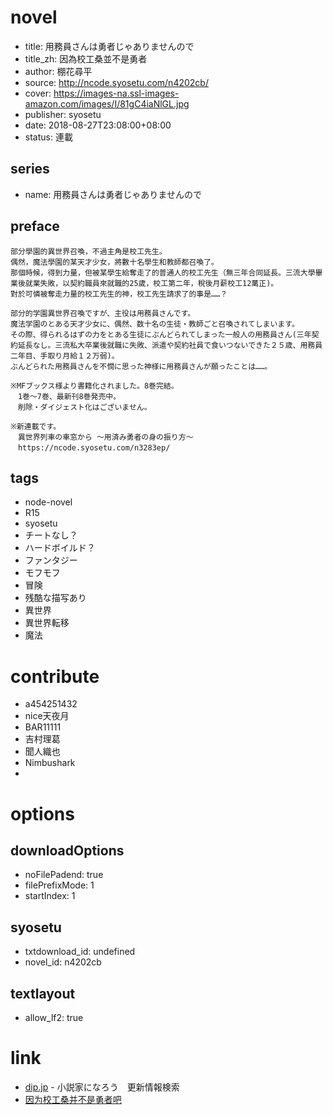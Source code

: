 # novel

- title: 用務員さんは勇者じゃありませんので
- title_zh: 因為校工桑並不是勇者
- author: 棚花尋平
- source: http://ncode.syosetu.com/n4202cb/
- cover: https://images-na.ssl-images-amazon.com/images/I/81gC4iaNlGL.jpg
- publisher: syosetu
- date: 2018-08-27T23:08:00+08:00
- status: 連載

## series

- name: 用務員さんは勇者じゃありませんので

## preface


```
部分學園的異世界召喚，不過主角是校工先生。
偶然，魔法學園的某天才少女，將數十名學生和教師都召喚了。
那個時候，得到力量，但被某學生給奪走了的普通人的校工先生（無三年合同延長。三流大學畢業後就業失敗，以契約職員來就職的25歲，校工第二年，稅後月薪校工12萬正)。
對於可憐被奪走力量的校工先生的神，校工先生請求了的事是……？

部分的学園異世界召喚ですが、主役は用務員さんです。
魔法学園のとある天才少女に、偶然、数十名の生徒・教師ごと召喚されてしまいます。
その際、得られるはずの力をとある生徒にぶんどられてしまった一般人の用務員さん(三年契約延長なし。三流私大卒業後就職に失敗、派遣や契約社員で食いつないできた２５歳、用務員二年目、手取り月給１２万弱)。
ぶんどられた用務員さんを不憫に思った神様に用務員さんが願ったことは……。

※MFブックス様より書籍化されました。8巻完結。
　1巻～7巻、最新刊8巻発売中。
　削除・ダイジェスト化はございません。

※新連載です。
　異世界列車の車窓から ～用済み勇者の身の振り方～
　https://ncode.syosetu.com/n3283ep/
```

## tags

- node-novel
- R15
- syosetu
- チートなし？
- ハードボイルド？
- ファンタジー
- モフモフ
- 冒険
- 残酷な描写あり
- 異世界
- 異世界転移
- 魔法

# contribute

- a454251432
- nice天夜月
- BAR11111
- 吉村理葛
- 聞人織也
- Nimbushark
- 

# options

## downloadOptions

- noFilePadend: true
- filePrefixMode: 1
- startIndex: 1

## syosetu

- txtdownload_id: undefined
- novel_id: n4202cb

## textlayout

- allow_lf2: true

# link

- [dip.jp](https://narou.nar.jp/search.php?text=n4202cb&novel=all&genre=all&new_genre=all&length=0&down=0&up=100) - 小説家になろう　更新情報検索
- [因为校工桑并不是勇者吧](https://tieba.baidu.com/f?kw=%E5%9B%A0%E4%B8%BA%E6%A0%A1%E5%B7%A5%E6%A1%91%E5%B9%B6%E4%B8%8D%E6%98%AF%E5%8B%87%E8%80%85&ie=utf-8 "因为校工桑并不是勇者")



